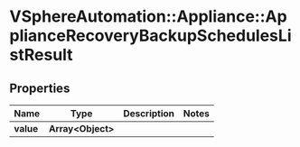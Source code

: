# VSphereAutomation::Appliance::ApplianceRecoveryBackupSchedulesListResult

## Properties
Name | Type | Description | Notes
------------ | ------------- | ------------- | -------------
**value** | **Array&lt;Object&gt;** |  | 


